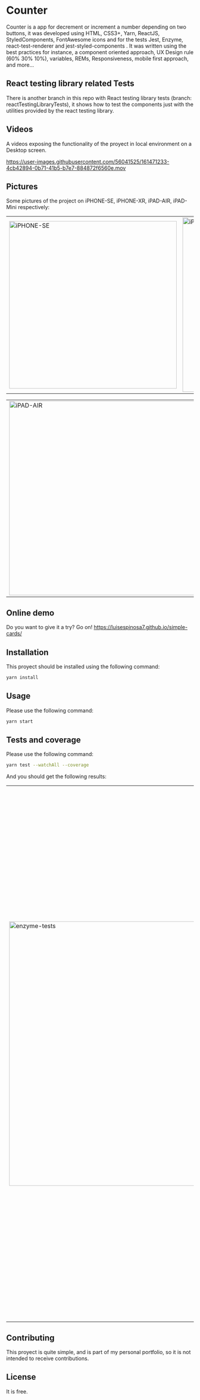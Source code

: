 # Counter

Counter is a app for decrement or increment a number depending on two buttons, it was developed using HTML, CSS3+, Yarn, ReactJS, StyledComponents, FontAwesome icons and for the tests Jest, Enzyme, react-test-renderer and jest-styled-components  . It was written using the best practices for instance, a component oriented approach, UX Design rule (60% 30% 10%), variables, REMs, Responsiveness, mobile first approach, and more... 

## React testing library related Tests
There is another branch in this repo with React testing library tests (branch: reactTestingLibraryTests), it shows how to test the components just with the utilities provided by the react testing library. 

## Videos
A videos exposing the functionality of the proyect in local environment on a Desktop screen.

https://user-images.githubusercontent.com/56041525/161471233-4cb42894-0b71-41b5-b7e7-884872f6560e.mov


## Pictures
Some pictures of the project on iPHONE-SE, iPHONE-XR, iPAD-AIR,  iPAD-Mini respectively:

<table style="width:100%">
  <tr>
    <td>
  		<img width="450" alt="iPHONE-SE" src="https://user-images.githubusercontent.com/56041525/161471265-ce927a36-a8e0-4b93-a034-f77631e96d43.png">
	  </td>
    <td>
  	<img width="469" alt="iPHONE-XR" src="https://user-images.githubusercontent.com/56041525/161471636-c4b5aade-772f-4bc7-aa0d-94122a0c64f7.png">
    </td>
  </tr>
</table>


<table style="width:100%">
  <tr>
    <td>
  		<img width="522" alt="iPAD-AIR" src="https://user-images.githubusercontent.com/56041525/161471672-5c5f3312-ca4d-4c2f-a1c7-d349c3c18fb3.png">
	  </td>
    <td>
  	<img width="462" alt="iPAD-MINI" src="https://user-images.githubusercontent.com/56041525/161471692-4fadca29-b200-46cb-9bc7-c13ceb8c2c14.png">
    </td>
  </tr>
</table>



## Online demo
Do you want to give it a try? Go on! 
https://luisespinosa7.github.io/simple-cards/

## Installation

This proyect should be installed using the following command:
```bash
yarn install
```

## Usage
Please use the following command:

```bash
yarn start
```

## Tests and coverage
Please use the following command:

```bash
yarn test --watchAll --coverage
```

And you should get the following results:

<table style="width:100%">
  <tr>
    <td>
  		<img width="710" alt="enzyme-tests" src="https://user-images.githubusercontent.com/56041525/161471090-21c1a109-2ad7-4e51-8cfa-03219273d07d.png">
	  </td>
    <td>
  	<img width="1433" alt="enzyme-coverage" src="https://user-images.githubusercontent.com/56041525/161471149-c47e870b-5f13-4f65-ae75-de4769de470e.png">
    </td>
  </tr>
</table>



## Contributing
This proyect is quite simple, and is part of my personal portfolio, so it is not intended to receive contributions.


## License
It is free.
